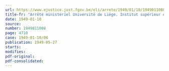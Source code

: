 ```yaml
---
url: https://www.ejustice.just.fgov.be/eli/arrete/1949/01/10/1949011008/justel
title-fr: "Arrêté ministériel Université de Liège. Institut supérieur de sciences pédagogiques. Modifications au programme de l'examen pour le grade scientifique de licencié en sciences pédagogiques"
date: 1949-01-10
source:
number: 1949011008
page: 4710
case: 1949-01-10/06
publication: 1949-05-27
starts:
modifies:
pdf-original:
pdf-consolidated:
---
```


